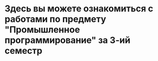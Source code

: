 # Здесь вы можете ознакомиться c работами по предмету "Промышленное программирование" за 3-ий семестр
